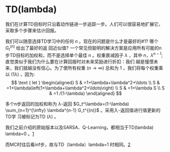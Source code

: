

<!--
 * @version:
 * @Author:  StevenJokess（蔡舒起） https://github.com/StevenJokess
 * @Date: 2023-04-19 00:44:35
 * @LastEditors:  StevenJokess（蔡舒起） https://github.com/StevenJokess
 * @LastEditTime: 2023-11-10 09:55:52
 * @Description:
 * @Help me: make friends by a867907127@gmail.com and help me get some “foreign” things or service I need in life; 如有帮助，请资助，失业3年了。![支付宝收款码](https://github.com/StevenJokess/d2rl/blob/master/img/%E6%94%B6.jpg)
 * @TODO::
 * @Reference:
-->
# TD(lambda)

我们在计算TD目标时只沿着动作链进一步追踪一步。人们可以很容易地扩展它，采取多个步骤来估计回报。


我们可以随意选择TD学习中的任何 $n$ 。现在的问题是什么才是最好的\#1? 哪个 $G_t^{(n)}$ 给出了最好的返 回近似值? 一个常见但聪明的解决方案是应用所有可能的n步TD目标的加权和，而不是选择单个最佳 $\mathrm{n}$ 。权重衰减因子 $\lambda$ ，其中 $n ， \lambda^{n-1}$; 直觉类似于我们为什么要在计算回报时对未来奖励进行折扣：我们 越是憧憬未来，我们就越没有信心。为了使所有权重 $(n \rightarrow \infty)$ 总和为 1 ，我们将每个权重乘以 (1$\lambda)$ ，因为:
$$
\text { let } \begin{aligned}
S & =1+\lambda+\lambda^2+\ldots \\
S & =1+\lambda\left(1+\lambda+\lambda^2+\ldots\right) \\
S & =1+\lambda S \\
S & =1 /(1-\lambda)
\end{aligned}
$$

多个n步返回的加权和称为 $\lambda$-返回 $G_t^\lambda=(1-\lambda) \sum_{n=1}^{\infty} \lambda^{n-1} G_t^{(n)}$ 。采用入-返回值进行值更新的TD学 习被标记为TD $(\lambda)$ 。

我们之前介绍的原始版本以及SARSA、Q-Learning，都相当于TD(lambda) lambda=0 。[1]

而MC时往后看inf步，故与TD（lambda）lambda=1 时相同。[2]


[1]: https://lilianweng.github.io/posts/2018-02-19-rl-overview/
[2]: https://www.nowcoder.com/questionTerminal/6556b0f010a040e0ae0ddc566ff1e84d
